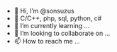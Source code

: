 - 👋 Hi, I’m @sonsuzus
- 👀 C/C++, php, sql, python, c#
- 🌱 I’m currently learning ...
- 💞️ I’m looking to collaborate on ...
- 📫 How to reach me ...

<!---
sonsuzus/sonsuzus is a ✨ special ✨ repository because its `README.md` (this file) appears on your GitHub profile.
You can click the Preview link to take a look at your changes.
--->
